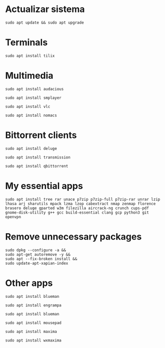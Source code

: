 # Actualizar sistema
```
sudo apt update && sudo apt upgrade
```
# Terminals
```
sudo apt install tilix
```
# Multimedia
```
sudo apt install audacious
```
```
sudo apt install smplayer
```
```
sudo apt install vlc
```
```
sudo apt install nomacs
```

# Bittorrent clients
```
sudo apt install deluge
```
```
sudo apt install transmission
```
```
sudo apt install qbittorrent
```
# My essential apps
```
sudo apt install tree rar unace p7zip p7zip-full p7zip-rar unrar lzip lhasa arj sharutils mpack lzma lzop cabextract nmap zenmap florence brasero deluge gparted w3m filezilla aircrack-ng crunch cups-pdf gnome-disk-utility g++ gcc build-essential clang gcp python3 git openvpn
```
# Remove unnecessary packages
```
sudo dpkg --configure -a &&
sudo apt-get autoremove -y &&
sudo apt --fix-broken install &&
sudo update-apt-xapian-index
```
# Other apps
```
sudo apt install blueman
```
```
sudo apt install engrampa
```
```
sudo apt install blueman
```
```
sudo apt install mousepad
```
```
sudo apt install maxima
```
```
sudo apt install wxmaxima
```